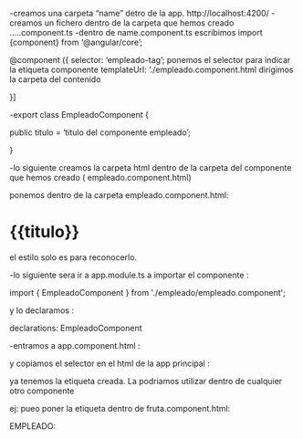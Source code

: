 


-creamos una carpeta “name” detro de la app. http://localhost:4200/
-creamos un fichero dentro de la carpeta que hemos creado …..component.ts
-dentro de name.component.ts escribimos 
import {component} from ‘@angular/core’;

@component ({
  selector: ‘empleado-tag’;        ponemos el selector para indicar la etiqueta componente 
   templateUrl: ‘./empleado.component.html  dirigimos la carpeta del contenido

}]

-export class EmpleadoComponent {

public titulo = ‘titulo del componente empleado’;

}

-lo siguiente creamos la carpeta html dentro de la carpeta del componente que hemos creado ( empleado.component.html)

ponemos dentro de la carpeta empleado.component.html:

<h1 style="blue;">{{titulo}}</h1>

el estilo solo es para reconocerlo.

-lo siguiente sera ir a app.module.ts a importar el componente :

import { EmpleadoComponent } from './empleado/empleado.component';

y lo declaramos : 

declarations: 
EmpleadoComponent




-entramos a app.component.html :

y copiamos el selector en el html de la app principal : 

<empleado-tag></empleado-tag>

 
ya tenemos la etiqueta creada. La podriamos utilizar dentro de cualquier otro componente

ej: pueo poner la etiqueta dentro de fruta.component.html:

EMPLEADO:<empleado-tag></empleado-tag>
